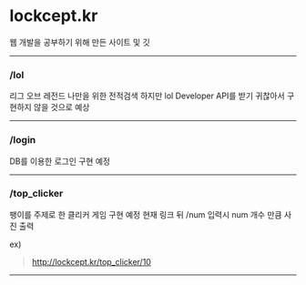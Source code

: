 # lockcept.kr
 웹 개발을 공부하기 위해 만든 사이트 및 깃

---
### /lol
리그 오브 레전드 나만을 위한 전적검색
하지만 lol Developer API를 받기 귀찮아서 구현하지 않을 것으로 예상

---
### /login

DB를 이용한 로그인 구현 예정

---
### /top_clicker

팽이를 주제로 한 클리커 게임 구현 예정
현재 링크 뒤 /num 입력시 num 개수 만큼 사진 출력

ex)
> http://lockcept.kr/top_clicker/10

---


